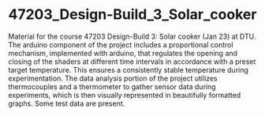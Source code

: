 # 47203_Design-Build_3_Solar_cooker
Material for the course 47203 Design-Build 3: Solar cooker (Jan 23) at DTU. The arduino component of the project includes a proportional control mechanism, implemented with arduino, that regulates the opening and closing of the shaders at different time intervals in accordance with a preset target temperature. This ensures a consistently stable temperature during experimentation. The data analysis portion of the project utilizes thermocouples and a thermometer to gather sensor data during experiments, which is then visually represented in beautifully formatted graphs. Some test data are present.
